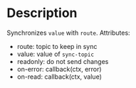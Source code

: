 # Description

Synchronizes `value` with `route`. Attributes:

* route: topic to keep in sync
* value: value of `sync-topic`
* readonly: do not send changes
* on-error: callback(ctx, error)
* on-read: callback(ctx, value)
